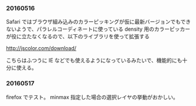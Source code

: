 

### 20160516

Safari ではブラウザ組み込みのカラーピッキングが仮に最新バージョンでもできないようで、パラレルコーディネートに使っている density 用のカラーピッカーが役に立たなくなるので、以下のライブラリを使って拡張する

http://jscolor.com/download/

こちらはふつうに IE などでも使えるようになっているみたいで、機能的にも十分に使える。


### 20160517

firefox でテスト。
minmax 指定した場合の選択レイヤの挙動がおかしい。




